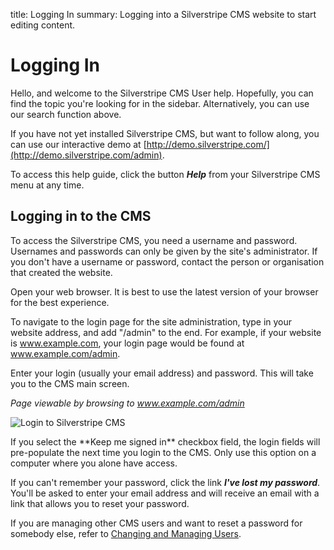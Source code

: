 title: Logging In
summary: Logging into a Silverstripe CMS website to start editing content.

# Logging In

Hello, and welcome to the Silverstripe CMS User help. Hopefully, you can find the topic you're looking for in the sidebar. Alternatively, you can use our search function above.

If you have not yet installed Silverstripe CMS, but want to follow along, you can use our interactive demo at [http://demo.silverstripe.com/](http://demo.silverstripe.com/admin).

To access this help guide, click the button ***Help*** from your Silverstripe CMS menu at any time.

## Logging in to the CMS

To access the Silverstripe CMS, you need a username and password. Usernames and passwords can only be given by the site's administrator. If you don't have a username or password, contact the person or organisation that created the website.

Open your web browser. It is best to use the latest version of your browser for the best experience.

To navigate to the login page for the site administration, type in your website address, and add "/admin" to the end. For example, if your website is www.example.com, your login page would be found at www.example.com/admin.

Enter your login (usually your email address) and password. This will take you to the CMS main screen.

*Page viewable by browsing to www.example.com/admin*

![Login to Silverstripe CMS](/_images/general-login.png)

<div class="note" markdown="1">
If you select the **Keep me signed in** checkbox field, the login fields will pre-populate the next time you login to the CMS. Only use this option on a computer where you alone have access.

If you can't remember your password, click the link ***I've lost my password***. You'll be asked to enter your email address and will receive an email with a link that allows you to reset your password.
</div>

If you are managing other CMS users and want to reset a password for somebody else, refer to [Changing and Managing Users](changing_and_managing_users/).
